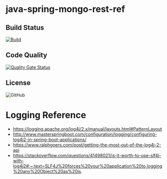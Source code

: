 # java-spring-mongo-rest-ref

## Build Status
[![Build](https://github.com/rrajesh1979/java-spring-mongo-rest-ref/actions/workflows/build.yml/badge.svg)](https://github.com/rrajesh1979/java-spring-mongo-rest-ref/actions/workflows/build.yml) 


## Code Quality
[![Quality Gate Status](https://sonarcloud.io/api/project_badges/measure?project=rrajesh1979_java-spring-mongo-rest-ref&metric=alert_status)](https://sonarcloud.io/summary/new_code?id=rrajesh1979_java-spring-mongo-rest-ref)

## License
![GitHub](https://img.shields.io/github/license/rrajesh1979/ref-java-jwt)

# Logging Reference
- https://logging.apache.org/log4j/2.x/manual/layouts.html#PatternLayout
- http://www.masterspringboot.com/configuration/logging/configuring-log4j2-in-spring-boot-applications/
- https://www.ralphgoers.com/post/getting-the-most-out-of-the-log4j-2-api
- https://stackoverflow.com/questions/41498021/is-it-worth-to-use-slf4j-with-log4j2#:~:text=SLF4J%20forces%20your%20application%20to,logging%20any%20Object%20as%20is.